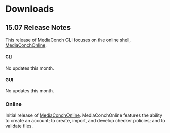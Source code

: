 # Downloads

## 15.07 Release Notes

This release of MediaConch CLI focuses on the online shell, [MediaConchOnline](https://mediaarea.net/MediaConchOnline/).

#### CLI

No updates this month.

#### GUI

No updates this month.

### Online

Initial release of [MediaConchOnline](https://mediaarea.net/MediaConchOnline/). MediaConchOnline features the ability to create an account; to create, import, and develop checker policies; and to validate files.
